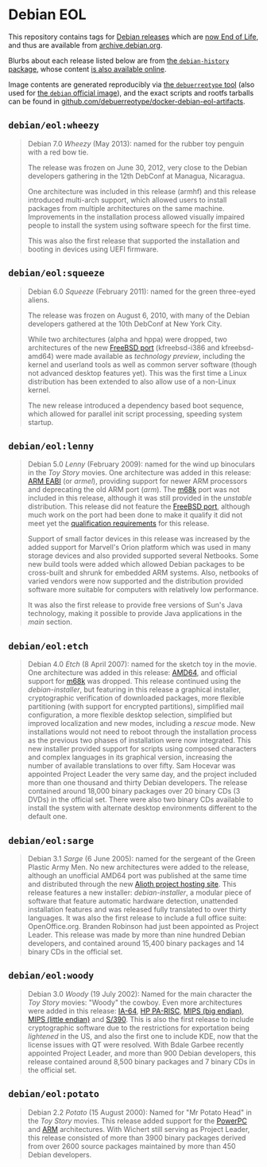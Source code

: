 # Debian EOL

This repository contains tags for [Debian releases](https://www.debian.org/releases/) which are [now End of Life](https://wiki.debian.org/DebianReleases#Production_Releases), and thus are available from [archive.debian.org](http://archive.debian.org).

Blurbs about each release listed below are from [the `debian-history` package](https://packages.debian.org/sid/debian-history), whose content [is also available online](https://www.debian.org/doc/manuals/project-history/ch-releases.en.html).

Image contents are generated reproducibly via [the `debuerreotype` tool](https://github.com/debuerreotype/debuerreotype) (also used for [the `debian` official image](https://hub.docker.com/_/debian)), and the exact scripts and rootfs tarballs can be found in [github.com/debuerreotype/docker-debian-eol-artifacts](https://github.com/debuerreotype/docker-debian-eol-artifacts).

## `debian/eol:wheezy`

> Debian 7.0 *Wheezy* (May 2013): named for the rubber toy penguin with a red bow tie.
>
> The release was frozen on June 30, 2012, very close to the Debian developers gathering in the 12th DebConf at Managua, Nicaragua.
>
> One architecture was included in this release (armhf) and this release introduced multi-arch support, which allowed users to install packages from multiple architectures on the same machine.  Improvements in the installation process allowed visually impaired people to install the system using software speech for the first time.
>
> This was also the first release that supported the installation and booting in devices using UEFI firmware.

## `debian/eol:squeeze`

> Debian 6.0 *Squeeze* (February 2011): named for the green three-eyed aliens.
>
> The release was frozen on August 6, 2010, with many of the Debian developers gathered at the 10th DebConf at New York City.
>
> While two architectures (alpha and hppa) were dropped, two architectures of the new [FreeBSD port](http://www.debian.org/ports/kfreebsd-gnu/) (kfreebsd-i386 and kfreebsd-amd64) were made available as *technology preview*, including the kernel and userland tools as well as common server software (though not advanced desktop features yet).  This was the first time a Linux distribution has been extended to also allow use of a non-Linux kernel.
>
> The new release introduced a dependency based boot sequence, which allowed for parallel init script processing, speeding system startup.

## `debian/eol:lenny`

> Debian 5.0 *Lenny* (February 2009): named for the wind up binoculars in the *Toy Story* movies.  One architecture was added in this release: [ARM EABI](https://wiki.debian.org/ArmEabiPort) (or *armel*), providing support for newer ARM processors and deprecating the old ARM port (*arm*).  The [m68k](https://wiki.debian.org/M68k) port was not included in this release, although it was still provided in the *unstable* distribution.  This release did not feature the [FreeBSD port](http://www.debian.org/ports/kfreebsd-gnu/), although much work on the port had been done to make it qualify it did not meet yet the [qualification requirements](https://release.debian.org/lenny/arch_qualify.html) for this release.
>
> Support of small factor devices in this release was increased by the added support for Marvell's Orion platform which was used in many storage devices and also provided supported several Netbooks.  Some new build tools were added which allowed Debian packages to be cross-built and shrunk for embedded ARM systems.  Also, netbooks of varied vendors were now supported and the distribution provided software more suitable for computers with relatively low performance.
>
> It was also the first release to provide free versions of Sun's Java technology, making it possible to provide Java applications in the *main* section.

## `debian/eol:etch`

> Debian 4.0 *Etch* (8 April 2007): named for the sketch toy in the movie.  One architecture was added in this release: [AMD64](http://www.debian.org/ports/amd64/), and official support for [m68k](http://www.debian.org/ports/m68k/) was dropped. This release continued using the *debian-installer*, but featuring in this release a graphical installer, cryptographic verification of downloaded packages, more flexible partitioning (with support for encrypted partitions), simplified mail configuration, a more flexible desktop selection, simplified but improved localization and new modes, including a *rescue* mode.  New installations would not need to reboot through the installation process as the previous two phases of installation were now integrated.  This new installer provided support for scripts using composed characters and complex languages in its graphical version, increasing the number of available translations to over fifty.  Sam Hocevar was appointed Project Leader the very same day, and the project included more than one thousand and thirty Debian developers.  The release contained around 18,000 binary packages over 20 binary CDs (3 DVDs) in the official set.  There were also two binary CDs available to install the system with alternate desktop environments different to the default one.

## `debian/eol:sarge`

> Debian 3.1 *Sarge* (6 June 2005): named for the sergeant of the Green Plastic Army Men.  No new architectures were added to the release, although an unofficial AMD64 port was published at the same time and distributed through the new [Alioth project hosting site](https://alioth.debian.org).  This release features a new installer: *debian-installer*, a modular piece of software that feature automatic hardware detection, unattended installation features and was released fully translated to over thirty languages.  It was also the first release to include a full office suite: OpenOffice.org.  Branden Robinson had just been appointed as Project Leader.  This release was made by more than nine hundred Debian developers, and contained around 15,400 binary packages and 14 binary CDs in the official set.

## `debian/eol:woody`

> Debian 3.0 *Woody* (19 July 2002): Named for the main character the *Toy Story* movies: "Woody" the cowboy.  Even more architectures were added in this release: [IA-64](http://www.debian.org/ports/ia64/), [HP PA-RISC](http://www.debian.org/ports/hppa/), [MIPS (big endian)](http://www.debian.org/ports/mips/), [MIPS (little endian)](http://www.debian.org/ports/mipsel/) and [S/390](http://www.debian.org/ports/s390/).  This is also the first release to include cryptographic software due to the restrictions for exportation being *lightened* in the US, and also the first one to include KDE, now that the license issues with QT were resolved.  With Bdale Garbee recently appointed Project Leader, and more than 900 Debian developers, this release contained around 8,500 binary packages and 7 binary CDs in the official set.

## `debian/eol:potato`

> Debian 2.2 *Potato* (15 August 2000): Named for "Mr Potato Head" in the *Toy Story* movies.  This release added support for the [PowerPC](http://www.debian.org/ports/powerpc/) and [ARM](http://www.debian.org/ports/arm/) architectures.  With Wichert still serving as Project Leader, this release consisted of more than 3900 binary packages derived from over 2600 source packages maintained by more than 450 Debian developers.

